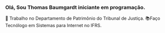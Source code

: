 ### Olá, Sou Thomas Baumgardt iniciante em programação.
💼 Trabalho no Departamento de Patrimônio do Tribunal de Justiça.
📚Faço Tecnólogo em Sistemas para Internet no IFRS.
<!--
**thombaum/thombaum** is a ✨ _special_ ✨ repository because its `README.md` (this file) appears on your GitHub profile.

Here are some ideas to get you started:

- 🔭 I’m currently working on ...
- 🌱 I’m currently learning ...
- 👯 I’m looking to collaborate on ...
- 🤔 I’m looking for help with ...
- 💬 Ask me about ...
- 📫 How to reach me: ...
- 😄 Pronouns: ...
- ⚡ Fun fact: ...
-->
